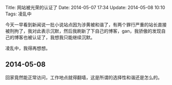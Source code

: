 Title: 网站被光荣的认证了
Date: 2014-05-07 17:34
Update: 2014-05-08 10:10
Tags: 凌乱中

今天一早看到新闻说一批小说站点因为涉黄被和谐了，有两个罪行严重的站长直接被刑拘了，我对此表示沉默，然后我刷新了下自己的博客，gan，我骄傲的发现自己的博客也被认证了，我想我只能继续沉默。

凌乱中，我得再想想。

## 2014-05-08

回家竟然能正常访问，工作地点就得翻墙，这是所谓的选择性和谐还是怎么的。


